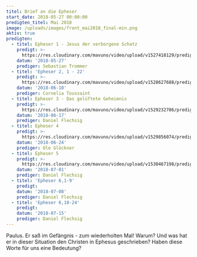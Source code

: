 ```yaml
---
titel: Brief an die Epheser
start_date: 2018-05-27 00:00:00
predigten_titel: Mai 2018
image: /uploads/images/front_mai2018_final-min.png
aktiv: true
predigten:
  - titel: Epheser 1 - Jesus der verborgene Schatz
    predigt: >-
      https://res.cloudinary.com/mavuno/video/upload/v1527418129/predigten/Epheserbrief/20180527_Predigt_Trommer_Epheser_01.mp3
    datum: '2018-05-27'
    prediger: Sebastian Trommer
  - titel: 'Epheser 2, 1 - 22'
    predigt: >-
      https://res.cloudinary.com/mavuno/video/upload/v1528627688/predigten/Epheserbrief/20180610_Predigt_Toussaint_Epheser_02.mp3
    datum: '2018-06-10'
    prediger: Cornelia Toussaint
  - titel: Epheser 3 - Das gelüftete Geheimnis
    predigt: >-
      https://res.cloudinary.com/mavuno/video/upload/v1529232786/predigten/Epheserbrief/20180617_Predigt_Flechsig_Epheser_03.mp3
    datum: '2018-06-17'
    prediger: Daniel Flechsig
  - titel: Epheser 4
    predigt: >-
      https://res.cloudinary.com/mavuno/video/upload/v1529856074/predigten/Epheserbrief/20180624_Predigt_Gloeckner_Epheser_04.mp3
    datum: '2018-06-24'
    prediger: Ole Glöckner
  - titel: Epheser 5
    predigt: >-
      https://res.cloudinary.com/mavuno/video/upload/v1530467198/predigten/Epheserbrief/20180701_Predigt_Flechsig_Epheser_05.mp3
    datum: '2018-07-01'
    prediger: Daniel Flechsig
  - titel: 'Epheser 6,1-9'
    predigt:
    datum: '2018-07-08'
    prediger: Daniel Flechsig
  - titel: 'Epheser 6,10-24'
    predigt:
    datum: '2018-07-15'
    prediger: Daniel Flechsig
---
```


Paulus. Er saß im Gefängnis - zum wiederholten Mal! Warum? Und was hat er in dieser Situation den Christen in Ephesus geschrieben? Haben diese Worte für uns eine Bedeutung?